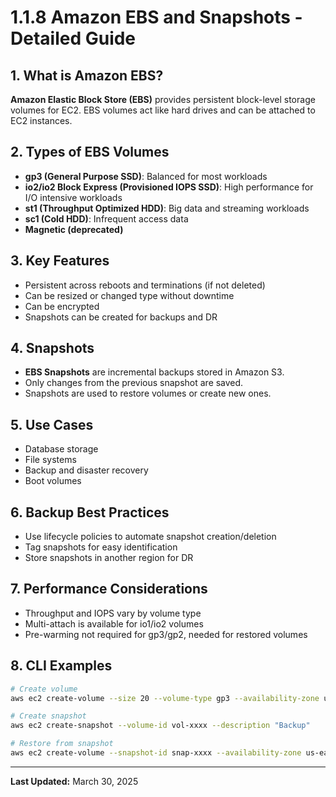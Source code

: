
# 1.1.8 Amazon EBS and Snapshots - Detailed Guide

## 1. What is Amazon EBS?
**Amazon Elastic Block Store (EBS)** provides persistent block-level storage volumes for EC2. EBS volumes act like hard drives and can be attached to EC2 instances.

## 2. Types of EBS Volumes
- **gp3 (General Purpose SSD)**: Balanced for most workloads
- **io2/io2 Block Express (Provisioned IOPS SSD)**: High performance for I/O intensive workloads
- **st1 (Throughput Optimized HDD)**: Big data and streaming workloads
- **sc1 (Cold HDD)**: Infrequent access data
- **Magnetic (deprecated)**

## 3. Key Features
- Persistent across reboots and terminations (if not deleted)
- Can be resized or changed type without downtime
- Can be encrypted
- Snapshots can be created for backups and DR

## 4. Snapshots
- **EBS Snapshots** are incremental backups stored in Amazon S3.
- Only changes from the previous snapshot are saved.
- Snapshots are used to restore volumes or create new ones.

## 5. Use Cases
- Database storage
- File systems
- Backup and disaster recovery
- Boot volumes

## 6. Backup Best Practices
- Use lifecycle policies to automate snapshot creation/deletion
- Tag snapshots for easy identification
- Store snapshots in another region for DR

## 7. Performance Considerations
- Throughput and IOPS vary by volume type
- Multi-attach is available for io1/io2 volumes
- Pre-warming not required for gp3/gp2, needed for restored volumes

## 8. CLI Examples
```bash
# Create volume
aws ec2 create-volume --size 20 --volume-type gp3 --availability-zone us-east-1a

# Create snapshot
aws ec2 create-snapshot --volume-id vol-xxxx --description "Backup"

# Restore from snapshot
aws ec2 create-volume --snapshot-id snap-xxxx --availability-zone us-east-1a
```

---
**Last Updated:** March 30, 2025
